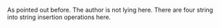 As pointed out before. The author is not lying here. There are four string into
string insertion operations here.
